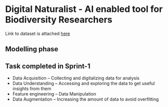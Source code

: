 # Digital Naturalist - AI enabled tool for Biodiversity Researchers

Link to dataset is attached [here](https://drive.google.com/drive/folders/1vbl0Y44QCQUNsM7jip02GsyO-ENwss2n?usp=share_link)

## Modelling phase

## Task completed in Sprint-1
* Data Acquisition – Collecting and digitalizing data for analysis
* Data Understanding – Accessing and exploring the data to get useful insights from them
* Feature engineering – Data Manipulation 
* Data Augmentation – Increasing the amount of data to avoid overfitting 

